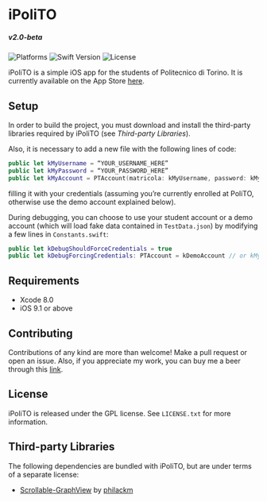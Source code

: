 # iPoliTO
##### v2.0-beta
![Platforms](https://img.shields.io/badge/platform-iOS-lightgrey.svg) ![Swift Version](https://img.shields.io/badge/swift-3.0-orange.svg) ![License](https://img.shields.io/badge/license-GPL-blue.svg)

iPoliTO is a simple iOS app for the students of Politecnico di Torino. It is currently available on the App Store [here](https://itunes.apple.com/app/id1069740093).

## Setup

In order to build the project, you must download and install the third-party libraries required by iPoliTO (see *Third-party Libraries*).

Also, it is necessary to add a new file with the following lines of code:
```swift
public let kMyUsername = “YOUR_USERNAME_HERE”
public let kMyPassword = “YOUR_PASSWORD_HERE”
public let kMyAccount = PTAccount(matricola: kMyUsername, password: kMyPassword)
```
filling it with your credentials (assuming you’re currently enrolled at PoliTO, otherwise use the demo account explained below).

During debugging, you can choose to use your student account or a demo account (which will load fake data contained in `TestData.json`) by modifying a few lines in `Constants.swift`:
```swift
public let kDebugShouldForceCredentials = true
public let kDebugForcingCredentials: PTAccount = kDemoAccount // or kMyAccount
``` 

## Requirements

* Xcode 8.0
* iOS 9.1 or above

## Contributing

Contributions of any kind are more than welcome! Make a pull request or open an issue. Also, if you appreciate my work, you can buy me a beer through this [link](https://www.paypal.com/cgi-bin/webscr?cmd=_donations&business=rapisarda%2ecarlo%40gmail%2ecom&lc=IT&item_name=iPoliTO&currency_code=EUR&bn=PP%2dDonationsBF%3abtn_donate_SM%2egif%3aNonHosted).

## License

iPoliTO is released under the GPL license. See `LICENSE.txt` for more information.

## Third-party Libraries

The following dependencies are bundled with iPoliTO, but are under terms of a separate license:
* [Scrollable-GraphView](https://github.com/philackm/Scrollable-GraphView) by [philackm](https://github.com/philackm)